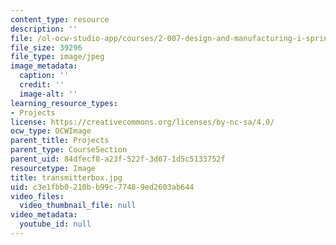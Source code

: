 ```yaml
---
content_type: resource
description: ''
file: /ol-ocw-studio-app/courses/2-007-design-and-manufacturing-i-spring-2009/c3e1fbb0210bb99c77489ed2603ab644_transmitterbox.jpg
file_size: 39296
file_type: image/jpeg
image_metadata:
  caption: ''
  credit: ''
  image-alt: ''
learning_resource_types:
- Projects
license: https://creativecommons.org/licenses/by-nc-sa/4.0/
ocw_type: OCWImage
parent_title: Projects
parent_type: CourseSection
parent_uid: 84dfecf8-a23f-522f-3d67-1d5c5133752f
resourcetype: Image
title: transmitterbox.jpg
uid: c3e1fbb0-210b-b99c-7748-9ed2603ab644
video_files:
  video_thumbnail_file: null
video_metadata:
  youtube_id: null
---
```

